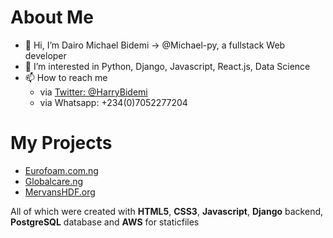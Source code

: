# About Me
- 👋 Hi, I’m Dairo Michael Bidemi -> @Michael-py, a fullstack Web developer
- 👀 I’m interested in Python, Django, Javascript, React.js, Data Science
- 📫 How to reach me
  - via [Twitter: @HarryBidemi](twitter.com/HarryBidemi)
  - via Whatsapp: +234(0)7052277204
# My Projects
- [Eurofoam.com.ng](https://eurofoam.com.ng)
- [Globalcare.ng](https://globalcare.ng)
- [MervansHDF.org](https://mervanshdf.org)

All of which were created with **HTML5**, **CSS3**, **Javascript**, **Django** backend, **PostgreSQL** database and **AWS** for staticfiles

<!---
Michael-py/Michael-py is a ✨ special ✨ repository because its `README.md` (this file) appears on your GitHub profile.
You can click the Preview link to take a look at your changes.
--->
